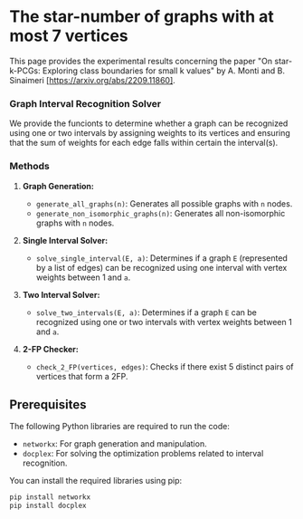 # The star-number of graphs with at most 7 vertices


This page provides the experimental results concerning the paper "On star-k-PCGs: Exploring class boundaries for small k values" by A. Monti and B. Sinaimeri [https://arxiv.org/abs/2209.11860]. 


### Graph Interval Recognition Solver

We provide the funcionts to determine whether a graph can be recognized using one or two intervals by assigning weights to its vertices and ensuring that the sum of weights for each edge falls within certain the interval(s).

### Methods

1. **Graph Generation:**
   - `generate_all_graphs(n)`: Generates all possible graphs with `n` nodes.
   - `generate_non_isomorphic_graphs(n)`: Generates all non-isomorphic graphs with `n` nodes.

2. **Single Interval Solver:**
   - `solve_single_interval(E, a)`: Determines if a graph `E` (represented by a list of edges) can be recognized using one interval with vertex weights between 1 and `a`.

3. **Two Interval Solver:**
   - `solve_two_intervals(E, a)`: Determines if a graph `E` can be recognized using one or two intervals with vertex weights between 1 and `a`.
  
4. **2-FP Checker:**
   - `check_2_FP(vertices, edges)`: Checks if there exist 5 distinct pairs of vertices that form a 2FP.

## Prerequisites

The following Python libraries are required to run the code:
- `networkx`: For graph generation and manipulation.
- `docplex`: For solving the optimization problems related to interval recognition.

You can install the required libraries using pip:

```bash
pip install networkx
pip install docplex
